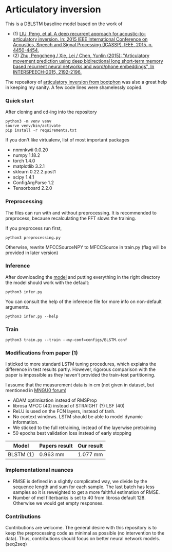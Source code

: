 # Articulatory inversion

This is a DBLSTM baseline model based on the work of

- (1) [LIU, Peng, et al. A deep recurrent approach for acoustic-to-articulatory inversion. In: 2015 IEEE International Conference on Acoustics, Speech and Signal Processing (ICASSP). IEEE, 2015. p. 4450-4454.](https://ieeexplore.ieee.org/abstract/document/7178812)
- (2) [Zhu, Pengcheng / Xie, Lei / Chen, Yunlin (2015): "Articulatory movement prediction using deep bidirectional long short-term memory based recurrent neural networks and word/phone embeddings", In INTERSPEECH-2015, 2192-2196.](https://www.isca-speech.org/archive/interspeech_2015/papers/i15_2192.pdf)

The repository of [articulatory inversion from bootphon](https://github.com/bootphon/articulatory_inversion/blob/master/Training/train.py)
was also a great help in keeping my sanity. A few code lines were shamelessly copied.

### Quick start

After cloning and cd-ing into the repository 

```
python3 -m venv venv 
sourve venv/bin/activate
pip install -r requirements.txt
```

If you don't like virtualenv, list of most important packages
- nnmnkwii 0.0.20
- numpy 1.18.2
- torch 1.4.0
- matplotlib 3.2.1
- sklearn 0.22.2.post1
- scipy 1.4.1
- ConfigArgParse 1.2
- Tensorboard 2.2.0

### Preprocessing

The files can run with and without preprocessing. It is recommended to preprocess,
because recalculating the FFT slows the training.

If you preprocess run first,
```
python3 preprocessing.py
```
Otherwise, rewrite MFCCSourceNPY to MFCCSource in train.py (flag will be provided in later version)

### Inference
After downloading the [model](https://drive.google.com/drive/folders/1DY7uF2HuW-oUpUmjjvuuNbkpZXrBAYrv?usp=sharing) and putting everything in the right directory
the model should work with the default:
```
python3 infer.py
```
You can consult the help of the inference file for more info on non-default arguments.
```
python3 infer.py --help
```

### Train
```
python3 train.py --train --my-conf=configs/BLSTM.conf
```

### Modifications from paper (1)

I sticked to more standard LSTM tuning procedures, which explains the difference
in test results partly. However, rigorous comparison with the paper is impossible as
they haven't provided the train-test partitioning.

I assume that the measurement data is in cm (not given in dataset, but mentioned in [MNGU0 forum](http://www.mngu0.org/messages/problems-bugs-etc/195679262))

- ADAM optimisation instead of RMSProp
- librosa MFCC (40) instead of STRAIGHT (?) LSF (40)
- ReLU is used on the FCN layers, instead of tanh. 
- No context windows. LSTM should be able to model dynamic information.
- We sticked to the full retraining, instead of the layerwise pretraining
- 50 epochs best validation loss instead of early stopping

| Model | Papers result | Our result |
| ----- | ------------- | ---------- |
| BLSTM (1) | 0.963 mm | 1.077 mm | 


### Implementational nuances

- RMSE is defined in a slightly complicated way, we divide by the sequence length
and sum for each sample. The last batch has less samples so it is reweighted to get a more
faithful estimation of RMSE.
- Number of mel filterbanks is set to 40 from librosa default 128. Otherwise we would
get empty responses.

### Contributions

Contributions are welcome. The general desire with this repository is
to keep the preprocessing code as minimal as possible (no intervention to the data). Thus,
contributions should focus on better neural network models. (seq2seq)

